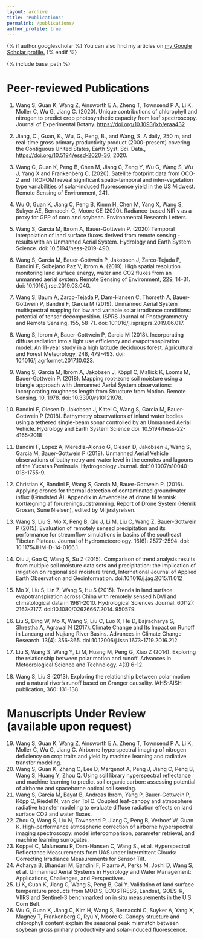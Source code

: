 ```yaml
---
layout: archive
title: "Publications"
permalink: /publications/
author_profile: true
---
```


{% if author.googlescholar %}
  You can also find my articles on <u><a href="{{author.googlescholar}}">my Google Scholar profile</a>.</u>
{% endif %}

{% include base_path %}

Peer-reviewed Publications
======

1. Wang S, Guan K, Wang Z, Ainsworth E A, Zheng T, Townsend P A, Li K, Moller C, Wu G, Jiang C. (2020). Unique contributions of chlorophyll and nitrogen to predict crop photosynthetic capacity from leaf spectroscopy. Journal of Experimental Botany. https://doi.org/10.1093/jxb/eraa432

2. Jiang, C., Guan, K., Wu, G., Peng, B., and Wang, S. A daily, 250 m, and real-time gross primary productivity product (2000–present) covering the Contiguous United States, Earth Syst. Sci. Data., https://doi.org/10.5194/essd-2020-36, 2020.

3. Wang C, Guan K, Peng B, Chen M, Jiang C, Zeng Y, Wu G, Wang S, Wu J, Yang X and Frankenberg C, (2020). Satellite footprint data from OCO-2 and TROPOMI reveal significant spatio-temporal and inter-vegetation type variabilities of solar-induced fluorescence yield in the US Midwest. Remote Sensing of Environment, 241.

4. Wu G, Guan K, Jiang C, Peng B, Kimm H, Chen M, Yang X, Wang S, Sukyer AE, Bernacchi C, Moore CE (2020). Radiance-based NIR v as a proxy for GPP of corn and soybean. Environmental Research Letters.

5. Wang S, Garcia M, Ibrom A, Bauer-Gottwein P. (2020) Temporal interpolation of land surface fluxes derived from remote sensing - results with an Unmanned Aerial System. Hydrology and Earth System Science. doi: 10.5194/hess-2019-490.

6. Wang S, Garcia M, Bauer-Gottwein P, Jakobsen J, Zarco-Tejada P, Bandini F, Sobejano Paz V, Ibrom A. (2019). High spatial resolution monitoring land surface energy, water and CO2 fluxes from an unmanned aerial system. Remote Sensing of Environment, 229, 14-31. doi: 10.1016/j.rse.2019.03.040.

7. Wang S, Baum A, Zarco-Tejada P, Dam-Hansen C, Thorseth A, Bauer-Gottwein P, Bandini F, Garcia M (2019). Unmanned Aerial System multispectral mapping for low and variable solar irradiance conditions: potential of tensor decomposition. ISPRS Journal of Photogrammetry and Remote Sensing, 155, 58-71. doi: 10.1016/j.isprsjprs.2019.06.017.

8. Wang S, Ibrom A, Bauer-Gottwein P, Garcia M (2018). Incorporating diffuse radiation into a light use efficiency and evapotranspiration model: An 11-year study in a high latitude deciduous forest. Agricultural and Forest Meteorology, 248, 479-493. doi: 10.1016/j.agrformet.2017.10.023.

9. Wang S, Garcia M, Ibrom A, Jakobsen J, Köppl C, Mallick K, Looms M, Bauer-Gottwein P. (2018). Mapping root-zone soil moisture using a triangle approach with Unmanned Aerial System observations: incorporating roughness length from Structure from Motion. Remote Sensing. 10, 1978. doi: 10.3390/rs10121978.

10. Bandini F, Olesen D, Jakobsen J, Kittel C, Wang S, Garcia M, Bauer-Gottwein P (2018). Bathymetry observations of inland water bodies using a tethered single-beam sonar controlled by an Unmanned Aerial Vehicle. Hydrology and Earth System Science doi: 10.5194/hess-22-4165-2018

11. Bandini F, Lopez A, Merediz-Alonso G, Olesen D, Jakobsen J, Wang S, Garcia M, Bauer-Gottwein P (2018). Unmanned Aerial Vehicle observations of bathymetry and water level in the cenotes and lagoons of the Yucatan Peninsula. Hydrogeology Journal. doi:10.1007/s10040-018-1755-9.

12. Christian K, Bandini F, Wang S, Garcia M, Bauer-Gottwein P. (2016). Applying drones for thermal detection of contaminated groundwater influx (Grindsted Å). Appendix in Anvendelse af drone til termisk kortlægning af forureningsudstrømning. Report of Drone System (Henrik Grosen, Sune Nielsen), edited by Miljøstyrelsen.

13. Wang S, Liu S, Mo X, Peng B, Qiu J, Li M, Liu C, Wang Z, Bauer-Gottwein P (2015). Evaluation of remotely sensed precipitation and its performance for streamflow simulations in basins of the southeast Tibetan Plateau. Journal of Hydrometeorology. 16(6): 2577-2594. doi: 10.1175/JHM-D-14-0166.1.

14. Qiu J, Gao Q, Wang S, Su Z (2015). Comparison of trend analysis results from multiple soil moisture data sets and precipitation: the implication of irrigation on regional soil moisture trend, International Journal of Applied Earth Observation and Geoinformation. doi:10.1016/j.jag.2015.11.012

15. Mo X, Liu S, Lin Z, Wang S, Hu S (2015). Trends in land surface evapotranspiration across China with remotely sensed NDVI and climatological data in 1981-2010. Hydrological Sciences Journal. 60(12): 2163-2177. doi:10.1080/02626667.2014. 950579.

16. Liu S, Ding W, Mo X, Wang S, Liu C, Luo X, He D, Bajracharya S, Shrestha A, Agrawal N (2017). Climate Change and Its Impact on Runoff in Lancang and Nujiang River Basins. Advances in Climate Change Research. 13(4): 356-365. doi:10.12006/j.issn.1673-1719.2016.212.

17. Liu S, Wang S, Wang Y, Li M, Huang M, Peng G, Xiao Z (2014). Exploring the relationship between polar motion and runoff. Advances in Meteorological Science and Technology. 4(3):6-12.

18. Wang S, Liu S (2013). Exploring the relationship between polar motion and a natural river’s runoff based on Granger causality. IAHS-AISH publication, 360: 131-138.


Manuscripts Under Review (available upon request)
===

19. Wang S, Guan K, Wang Z, Ainsworth E A, Zheng T, Townsend P A, Li K, Moller C, Wu G, Jiang C. Airborne hyperspectral imaging of nitrogen deficiency on crop traits and yield by machine learning and radiative transfer modeling.
20. Wang S, Guan K, Zhang C, Lee D, Margenot A, Peng J, Jiang C, Peng B, Wang S, Huang Y, Zhou Q. Using soil library hyperspectral reflectance and machine learning to predict soil organic carbon: assessing potential of airborne and spaceborne optical soil sensing.
21. Wang S, Garcia M, Bayat B, Andreas Ibrom, Yang P, Bauer-Gottwein P, Köpp C, Riedel N, van der Tol C. Coupled leaf-canopy and atmosphere radiative transfer modeling to evaluate diffuse radiation effects on land surface CO2 and water fluxes.
22. Zhou Q, Wang S, Liu N, Townsend P, Jiang C, Peng B, Verhoef W, Guan K. High-performance atmospheric correction of airborne hyperspectral imaging spectroscopy: model intercomparison, parameter retrieval, and machine learning surrogates.
23. Koppel C, Malureanu R, Dam-Hansen C, Wang S., et al. Hyperspectral Reflectance Measurements from UAS under Intermittent Clouds: Correcting Irradiance Measurements for Sensor Tilt.
24. Acharya B, Bhandari M, Bandini F, Pizarro A, Perks M, Joshi D, Wang S, et al. Unmanned Aerial Systems in Hydrology and Water Management: Applications, Challenges, and Perspectives.
25. Li K, Guan K, Jiang C, Wang S, Peng B, Cai Y. Validation of land surface temperature products from MODIS, ECOSTRESS, Landsat, GOES-R, VIIRS and Sentinel-3 benchmarked on in situ measurements in the U.S. Corn Belt.
26. Wu G, Guan K, Jiang C, Kim H, Wang S, Bernacchi C, Suyker A, Yang X, Magney T, Frankenberg C, Ryu Y, Moore C. Canopy structure and chlorophyll content explain the seasonal peak mismatch between soybean gross primary productivity and solar-induced fluorescence.




